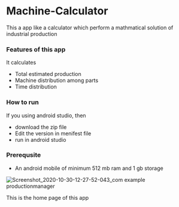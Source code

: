 # Machine-Calculator

This a app like a calculator which perform a mathmatical solution of industrial production

### Features of this app 

It calculates 
* Total estimated production
* Machine distribution among parts
* Time distribution

### How to run 

If you using android studio, then 
* download the zip file
* Edit the version in menifest file
* run in android studio

### Prerequsite 
* An android mobile of minimum 512 mb ram and 1 gb storage

![Screenshot_2020-10-30-12-27-52-043_com example productionmanager](https://user-images.githubusercontent.com/61360727/97668299-d8905700-1aab-11eb-8614-e1b06128f3f4.jpg)


This is the home page of this app

